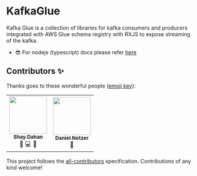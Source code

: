 # KafkaGlue
Kafka Glue is a collection of libraries for kafka consumers and producers integrated with AWS Glue schema registry with RXJS to expose streaming of the kafka.

- 😎 For nodejs (typescript) docs please refer [here](./packages/kafka-glue/README.md)


## Contributors ✨

Thanks goes to these wonderful people ([emoji key](https://allcontributors.org/docs/en/emoji-key)):

<!-- ALL-CONTRIBUTORS-LIST:START - Do not remove or modify this section -->
<!-- prettier-ignore-start -->
<!-- markdownlint-disable -->
<table>
  <tr>
    <td align="center"><a href="https://github.com/ShayDahan99"><img src="https://avatars.githubusercontent.com/u/67263555?v=4" width="100px;" alt=""/><br /><sub><b>Shay Dahan</b></sub></a><br /><a title="Documentation">📖</a> <a title="Code">💻</a> <a title="Ideas, Planning, & Feedback">🤔</a></td>
    <td align="center"><a href="https://github.com/DanielNetzeriAm"><img src="https://avatars.githubusercontent.com/u/35025244?v=4" width="100px;" alt=""/><br /><sub><b>Daniel Netzer</b></sub></a><br /><a title="Ideas, Planning, & Feedback">🤔</a></td>
  </tr>
</table>

<!-- markdownlint-restore -->
<!-- prettier-ignore-end -->

<!-- ALL-CONTRIBUTORS-LIST:END -->

This project follows the [all-contributors](https://github.com/all-contributors/all-contributors) specification. Contributions of any kind welcome!
